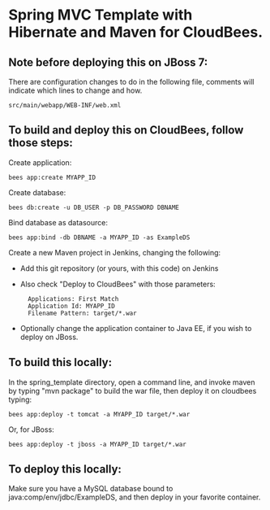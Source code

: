 # Spring MVC Template with Hibernate and Maven for CloudBees.

## Note before deploying this on JBoss 7:

There are configuration changes to do in the following file, comments will indicate which lines to change and how.

    src/main/webapp/WEB-INF/web.xml

## To build and deploy this on CloudBees, follow those steps:

Create application:

    bees app:create MYAPP_ID

Create database:

    bees db:create -u DB_USER -p DB_PASSWORD DBNAME

Bind database as datasource:

    bees app:bind -db DBNAME -a MYAPP_ID -as ExampleDS

Create a new Maven project in Jenkins, changing the following:

* Add this git repository (or yours, with this code) on Jenkins
* Also check "Deploy to CloudBees" with those parameters:

        Applications: First Match
        Application Id: MYAPP_ID
        Filename Pattern: target/*.war

* Optionally change the application container to Java EE, if you wish to deploy on JBoss. 

## To build this locally:

In the spring_template directory, open a command line, and invoke maven by typing "mvn package" to build the war file, then deploy it on cloudbees typing:

    bees app:deploy -t tomcat -a MYAPP_ID target/*.war

Or, for JBoss:

    bees app:deploy -t jboss -a MYAPP_ID target/*.war

## To deploy this locally:

Make sure you have a MySQL database bound to java:comp/env/jdbc/ExampleDS, and then deploy in your favorite container.